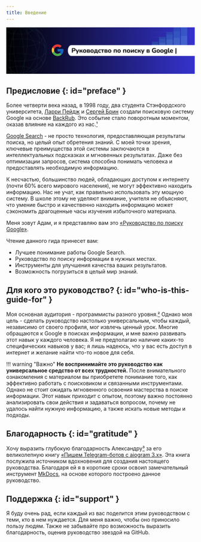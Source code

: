 ```yaml
---
title: Введение
---
```


![google_preview.png](assets%2Fimages%2Findex%2Fgoogle_preview.png)

## Предисловие {: id="preface" }

Более четверти века назад, в 1998 году, два студента Стэнфордского университета,
[Ларри Пейдж](https://ru.wikipedia.org/wiki/%D0%9F%D0%B5%D0%B9%D0%B4%D0%B6,_%D0%9B%D0%B0%D1%80%D1%80%D0%B8) и
[Сергей Брин](https://ru.wikipedia.org/wiki/%D0%91%D1%80%D0%B8%D0%BD,_%D0%A1%D0%B5%D1%80%D0%B3%D0%B5%D0%B9_%D0%9C%D0%B8%D1%85%D0%B0%D0%B9%D0%BB%D0%BE%D0%B2%D0%B8%D1%87) создали
поисковую систему Google на основе [BackRub](https://ru.wikipedia.org/wiki/BackRub). Это событие стало поворотным
моментом, оказав влияние на каждого из нас.[¹](https://ru.wikipedia.org/wiki/Google_(%D0%BF%D0%BE%D0%B8%D1%81%D0%BA%D0%BE%D0%B2%D0%B0%D1%8F_%D1%81%D0%B8%D1%81%D1%82%D0%B5%D0%BC%D0%B0)#:~:text=%D0%9F%D0%BE%D0%B8%D1%81%D0%BA%D0%BE%D0%B2%D0%B0%D1%8F%20%D1%81%D0%B8%D1%81%D1%82%D0%B5%D0%BC%D0%B0%20Google%20%D0%B1%D1%8B%D0%BB%D0%B0%20%D1%81%D0%BE%D0%B7%D0%B4%D0%B0%D0%BD%D0%B0,%D1%81%D0%BE%D0%B7%D0%B4%D0%B0%D0%BB%D0%B8%20%D0%BD%D0%BE%D0%B2%D1%83%D1%8E%20%D0%BF%D0%BE%D0%B8%D1%81%D0%BA%D0%BE%D0%B2%D1%83%D1%8E%20%D1%81%D0%B8%D1%81%D1%82%D0%B5%D0%BC%D1%83%20Google.)

[Google Search](https://google.com) - не просто технология, предоставляющая результаты поиска, но целый опыт обретения знаний. С моей точки
зрения, ключевые преимущества этой системы заключаются в интеллектуальных подсказках и мгновенных результатах. Даже без
оптимизации запросов, система способна понимать человека и предоставлять необходимую информацию.

К несчастью, большинство людей, обладающих доступом к интернету (почти 60% всего мирового населения), не могут
эффективно находить информацию. Нас не учат, как правильно использовать эту мощную систему. В школе этому не уделяют
внимание, учителя не объясняют, что умение быстро и качественно находить информацию может сэкономить драгоценные часы
изучения избыточного материала.

Меня зовут Адам, и я представляю вам это [«Руководство по поиску Google»](https://morington.github.io/google-search-guide).

Чтение данного гида принесет вам:

- Лучшее понимание работы Google Search.
- Руководство по поиску информации в нужных местах.
- Инструменты для улучшения качества ваших результатов.
- Возможность погрузиться в целый мир знаний.

## Для кого это руководство? {: id="who-is-this-guide-for" }

Моя основная аудитория - программисты разного уровня.[²](https://t.me/dev_survival) Однако моя цель - сделать
руководство настолько универсальным, чтобы каждый, независимо от своего профиля, мог извлечь ценный урок. Многие
обращаются к Google в поисках информации, и мне важно развивать этот навык у каждого человека. Я не предполагаю наличие
каких-то специфических навыков у вас; я лишь надеюсь, что у вас есть доступ в интернет и желание найти что-то новое для
себя.

!!! warning "Важно"
    **Не воспринимайте это руководство как универсальное средство от всех трудностей.** После внимательного ознакомления
    с материалом вы приобретете понимание того, как эффективно работать с поисковиком и связанными инструментами. Однако
    не стоит ожидать мгновенного освоения мастерства в поиске информации. Этот навык приходит с опытом, поэтому важно 
    постоянно анализировать свои действия и задаваться вопросом, почему не удалось найти нужную информацию, а также 
    искать новые методы и подходы.

## Благодарность {: id="gratitude" }

Хочу выразить глубокую благодарность Александру[³](https://github.com/MasterGroosha) за его великолепную
книгу [«Пишем Telegram-ботов с aiogram 3.х»](https://mastergroosha.github.io/aiogram-3-guide). Эта книга послужила 
источником вдохновения для создания настоящего руководства. Благодаря ей я в короткие сроки освоил замечательный 
инструмент [MkDocs](https://squidfunk.github.io/mkdocs-material/), на основе которого построено данное руководство.

## Поддержка {: id="support" }

Я буду очень рад, если каждый из вас поделится этим руководством с теми, кто в нем нуждается. Для меня важно, чтобы оно
приносило пользу людям. Также не забывайте про возможность выразить благодарность, оценив руководство звездой на GitHub.




